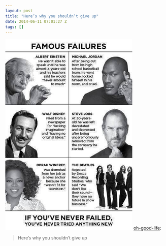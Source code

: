 ```yaml
---
layout: post
title: "Here’s why you shouldn’t give up"
date: 2014-06-11 07:01:27 Z
tags: []
---
```

![](/media/2014/06/88454572708.jpg)
[oh-good-life](http://oh-good-life.tumblr.com/post/82194270507/heres-why-you-shouldnt-give-up):

> Here’s why you shouldn’t give up
